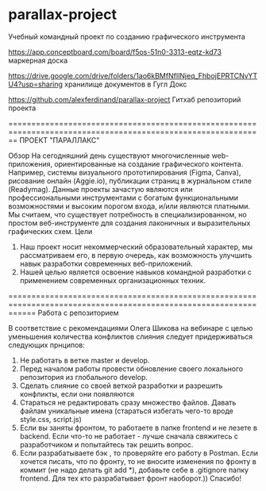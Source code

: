 # parallax-project
Учебный командный проект по созданию графического инструмента

https://app.conceptboard.com/board/f5os-51n0-3313-eqtz-kd73 маркерная доска

https://drive.google.com/drive/folders/1ao6kBMfNfIlNjeq_FhbojEPRTCNvYTU4?usp=sharing хранилище документов в Гугл Докс

https://github.com/alexferdinand/parallax-project Гитхаб репозиторий проекта

==============================================================================================================
ПРОЕКТ "ПАРАЛЛАКС"

Обзор
На сегодняшний день существуют многочисленные web-приложения, ориентированные на создание графического контента. Например, системы визуального прототипирования (Figma, Canva),  рисование онлайн (Aggie.io), публикации страниц в журнальном стиле (Readymag). Данные проекты зачастую являются или профессиональными инструментами с богатым функциональными возможностями и высоким порогом входа, и/или являются платными. 
Мы считаем, что существует потребность в специализированном, но простом веб-инструменте для создания лаконичных и выразительных графических схем. 
Цели
1. Наш проект носит некоммерческий образовательный характер, мы рассматриваем его,  в первую очередь, как возможность улучшить навык разработки современных веб-приложений. 
2. Нашей целью является освоение навыков командной разработки с применением современных организационных техник.


==================================================================================================================
Работа с репозиторием

В соответствие с рекомендациями Олега Шикова на вебинаре с целью уменьшения количества конфликтов слияния следует придерживаться следующих прнципов:
1. Не работать в ветке master и develop.
2. Перед началом работы провести обновление своего локального репозитория из глобального develop. 
3.  Сделать слияние со своей веткой разработки и разрешить конфликты, если они появляются
4. Стараться не редактировать сразу множество файлов. Давать файлам уникальные имена (стараться избегать чего-то вроде style.css, script.js)
5. Если вы заняты фронтом, то работаете в папке frontend и не лезете в backend. Если что-то не работает - лучше сначала свяжитесь с разработчиком и попытайтесь так решить вопрос. 
6. Если разрабатываете бэк , то проверяйте его работу в Postman. Если хочется писать, что по фронту, то не вносите изменения по фронту в коммит (не надо делать git add *), добавьте себе в .gitignore папку frontend. Для тех кто разрабатывает фронт наоборот.))
Спасибо!

